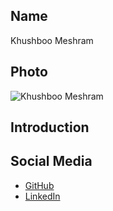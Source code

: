 ## Name
Khushboo Meshram

## Photo
![Khushboo Meshram](https://drive.google.com/file/d/1FLp_ezD3Y5T9FSZ3XXn4_a2qO8okmaOc/view?usp=sharing)

## Introduction


## Social Media
- [GitHub](https://github.com/khushboormeshram)
- [LinkedIn](https://www.linkedin.com/in/khushboomeshram)